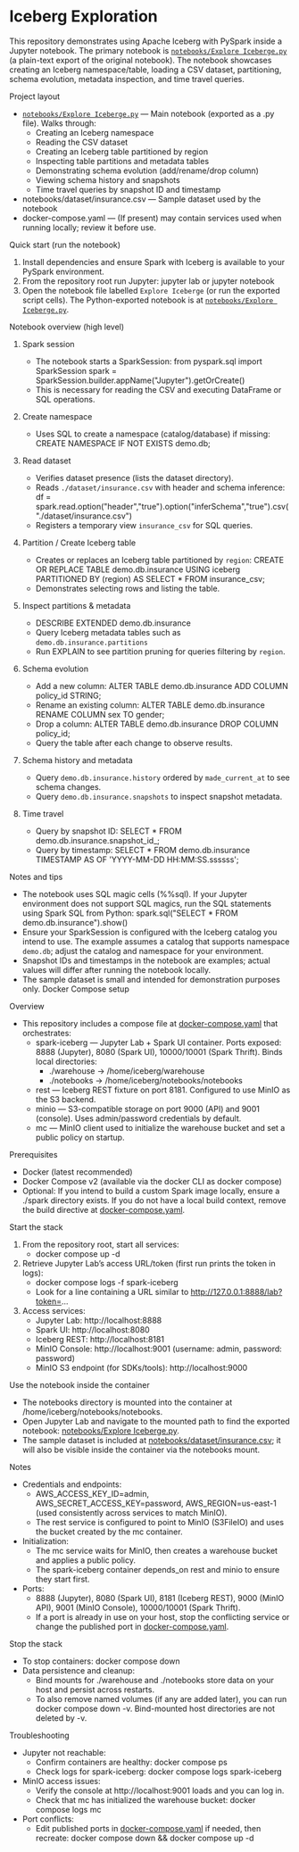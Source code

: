 # Iceberg Exploration

This repository demonstrates using Apache Iceberg with PySpark inside a Jupyter notebook. The primary notebook is [`notebooks/Explore Iceberge.py`](notebooks/Explore%20Iceberge.py:1) (a plain-text export of the original notebook). The notebook showcases creating an Iceberg namespace/table, loading a CSV dataset, partitioning, schema evolution, metadata inspection, and time travel queries.

Project layout
- [`notebooks/Explore Iceberge.py`](notebooks/Explore%20Iceberge.py:1) — Main notebook (exported as a .py file). Walks through:
  - Creating an Iceberg namespace
  - Reading the CSV dataset
  - Creating an Iceberg table partitioned by region
  - Inspecting table partitions and metadata tables
  - Demonstrating schema evolution (add/rename/drop column)
  - Viewing schema history and snapshots
  - Time travel queries by snapshot ID and timestamp
- notebooks/dataset/insurance.csv — Sample dataset used by the notebook
- docker-compose.yaml — (If present) may contain services used when running locally; review it before use.

Quick start (run the notebook)
1. Install dependencies and ensure Spark with Iceberg is available to your PySpark environment.
2. From the repository root run Jupyter:
   jupyter lab
   or
   jupyter notebook
3. Open the notebook file labelled `Explore Iceberge` (or run the exported script cells). The Python-exported notebook is at [`notebooks/Explore Iceberge.py`](notebooks/Explore%20Iceberge.py:1).

Notebook overview (high level)
1. Spark session
   - The notebook starts a SparkSession:
     from pyspark.sql import SparkSession
     spark = SparkSession.builder.appName("Jupyter").getOrCreate()
   - This is necessary for reading the CSV and executing DataFrame or SQL operations.

2. Create namespace
   - Uses SQL to create a namespace (catalog/database) if missing:
     CREATE NAMESPACE IF NOT EXISTS demo.db;

3. Read dataset
   - Verifies dataset presence (lists the dataset directory).
   - Reads `./dataset/insurance.csv` with header and schema inference:
     df = spark.read.option("header","true").option("inferSchema","true").csv("./dataset/insurance.csv")
   - Registers a temporary view `insurance_csv` for SQL queries.

4. Partition / Create Iceberg table
   - Creates or replaces an Iceberg table partitioned by `region`:
     CREATE OR REPLACE TABLE demo.db.insurance USING iceberg PARTITIONED BY (region) AS SELECT * FROM insurance_csv;
   - Demonstrates selecting rows and listing the table.

5. Inspect partitions & metadata
   - DESCRIBE EXTENDED demo.db.insurance
   - Query Iceberg metadata tables such as `demo.db.insurance.partitions`
   - Run EXPLAIN to see partition pruning for queries filtering by `region`.

6. Schema evolution
   - Add a new column:
     ALTER TABLE demo.db.insurance ADD COLUMN policy_id STRING;
   - Rename an existing column:
     ALTER TABLE demo.db.insurance RENAME COLUMN sex TO gender;
   - Drop a column:
     ALTER TABLE demo.db.insurance DROP COLUMN policy_id;
   - Query the table after each change to observe results.

7. Schema history and metadata
   - Query `demo.db.insurance.history` ordered by `made_current_at` to see schema changes.
   - Query `demo.db.insurance.snapshots` to inspect snapshot metadata.

8. Time travel
   - Query by snapshot ID:
     SELECT * FROM demo.db.insurance.snapshot_id_<id>;
   - Query by timestamp:
     SELECT * FROM demo.db.insurance TIMESTAMP AS OF 'YYYY-MM-DD HH:MM:SS.ssssss';

Notes and tips
- The notebook uses SQL magic cells (%%sql). If your Jupyter environment does not support SQL magics, run the SQL statements using Spark SQL from Python:
  spark.sql("SELECT * FROM demo.db.insurance").show()
- Ensure your SparkSession is configured with the Iceberg catalog you intend to use. The example assumes a catalog that supports namespace `demo.db`; adjust the catalog and namespace for your environment.
- Snapshot IDs and timestamps in the notebook are examples; actual values will differ after running the notebook locally.
- The sample dataset is small and intended for demonstration purposes only.
Docker Compose setup

Overview
- This repository includes a compose file at [docker-compose.yaml](docker-compose.yaml:1) that orchestrates:
  - spark-iceberg — Jupyter Lab + Spark UI container. Ports exposed: 8888 (Jupyter), 8080 (Spark UI), 10000/10001 (Spark Thrift). Binds local directories:
    - ./warehouse → /home/iceberg/warehouse
    - ./notebooks → /home/iceberg/notebooks/notebooks
  - rest — Iceberg REST fixture on port 8181. Configured to use MinIO as the S3 backend.
  - minio — S3-compatible storage on port 9000 (API) and 9001 (console). Uses admin/password credentials by default.
  - mc — MinIO client used to initialize the warehouse bucket and set a public policy on startup.

Prerequisites
- Docker (latest recommended)
- Docker Compose v2 (available via the docker CLI as docker compose)
- Optional: If you intend to build a custom Spark image locally, ensure a ./spark directory exists. If you do not have a local build context, remove the build directive at [docker-compose.yaml](docker-compose.yaml:5).

Start the stack
1. From the repository root, start all services:
   - docker compose up -d
2. Retrieve Jupyter Lab’s access URL/token (first run prints the token in logs):
   - docker compose logs -f spark-iceberg
   - Look for a line containing a URL similar to http://127.0.0.1:8888/lab?token=...
3. Access services:
   - Jupyter Lab: http://localhost:8888
   - Spark UI: http://localhost:8080
   - Iceberg REST: http://localhost:8181
   - MinIO Console: http://localhost:9001 (username: admin, password: password)
   - MinIO S3 endpoint (for SDKs/tools): http://localhost:9000

Use the notebook inside the container
- The notebooks directory is mounted into the container at /home/iceberg/notebooks/notebooks.
- Open Jupyter Lab and navigate to the mounted path to find the exported notebook: [notebooks/Explore Iceberge.py](notebooks/Explore%20Iceberge.py:1).
- The sample dataset is included at [notebooks/dataset/insurance.csv](notebooks/dataset/insurance.csv); it will also be visible inside the container via the notebooks mount.

Notes
- Credentials and endpoints:
  - AWS_ACCESS_KEY_ID=admin, AWS_SECRET_ACCESS_KEY=password, AWS_REGION=us-east-1 (used consistently across services to match MinIO).
  - The rest service is configured to point to MinIO (S3FileIO) and uses the bucket created by the mc container.
- Initialization:
  - The mc service waits for MinIO, then creates a warehouse bucket and applies a public policy.
  - The spark-iceberg container depends_on rest and minio to ensure they start first.
- Ports:
  - 8888 (Jupyter), 8080 (Spark UI), 8181 (Iceberg REST), 9000 (MinIO API), 9001 (MinIO Console), 10000/10001 (Spark Thrift).
  - If a port is already in use on your host, stop the conflicting service or change the published port in [docker-compose.yaml](docker-compose.yaml:1).

Stop the stack
- To stop containers: docker compose down
- Data persistence and cleanup:
  - Bind mounts for ./warehouse and ./notebooks store data on your host and persist across restarts.
  - To also remove named volumes (if any are added later), you can run docker compose down -v. Bind-mounted host directories are not deleted by -v.

Troubleshooting
- Jupyter not reachable:
  - Confirm containers are healthy: docker compose ps
  - Check logs for spark-iceberg: docker compose logs spark-iceberg
- MinIO access issues:
  - Verify the console at http://localhost:9001 loads and you can log in.
  - Check that mc has initialized the warehouse bucket: docker compose logs mc
- Port conflicts:
  - Edit published ports in [docker-compose.yaml](docker-compose.yaml:1) if needed, then recreate: docker compose down && docker compose up -d